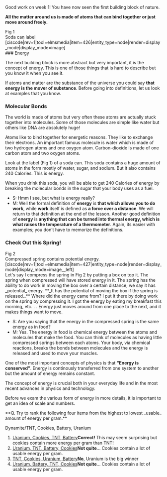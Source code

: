 Good work on week 1! You have now seen the first building block of nature.

**All the matter around us is made of atoms that can bind together or just move around freely.**

<div class="small-4 column right"><div class="figurelabel"><div class="figurelabel__title">Fig 1</div><div class="figurelabel__desc">Soda can label</div></div>[ciscode|rev=1|tool=elmsmedia|item=426|entity_type=node|render=display_mode|display_mode=image]</div>### Energy

The next building block is more abstract but very important, it is the concept of energy. This is one of those things that is hard to describe but you know it when you see it.  
  
If atoms and matter are the substance of the universe you could say **that energy is the mover of substance**. Before going into definitions, let us look at examples that you know.

### Molecular Bonds

The world is made of atoms but very often these atoms are actually stuck together into molecules. Some of those molecules are simple like water but others like DNA are absolutely huge!

Atoms like to bind together for energetic reasons. They like to exchange their electrons. An important famous molecule is water which is made of two hydrogen atoms and one oxygen atom. Carbon-dioxide is made of one carbon atom and two oxygen atoms.

Look at the label (Fig 1) of a soda can. This soda contains a huge amount of atoms in the form mostly of water, sugar, and sodium. But it also contains 240 Calories. This is energy.

When you drink this soda, you will be able to get 240 Calories of energy by breaking the molecular bonds in the sugar that your body uses as a fuel.

- S: Hmm I see, but what is energy really?
- M: Well the formal definition of **energy** is **that which allows you to do work**, while **work** itself is defined as **a force over a distance**. We will return to that definition at the end of the lesson. Another good definition of **energy** is **anything that can be turned into thermal energy, which is what raises the temperature of a thermometer**. Again, its easier with examples; you don’t have to memorize the definitions.

### Check Out this Spring!

<div class="figurelabel"><div class="figurelabel__title">Fig 2</div><div class="figurelabel__desc">Compressed spring contains potential energy.</div></div><div class="clearfix">[ciscode|rev=1|tool=elmsmedia|item=427|entity_type=node|render=display_mode|display_mode=image__left]</div>Let's say I compress the spring in Fig 2 by putting a box on top it. The spring when compressed will have stored energy in it. The spring has the ability to do work in moving the box over a certain distance; we say it has _potential_ energy. **_It has the potential of moving the box if the spring is released._** Where did the energy came from? I put it there by doing work on the spring by compressing it. I got the energy by eating my breakfast this morning, etc. . . Energy just moves around from one place to the next, and it makes things want to move.

- S: Are you saying that the energy in the compressed spring is the same energy as in food?
- M: Yes. The energy in food is chemical energy between the atoms and molecules that make the food. You can think of molecules as having little compressed springs between each atoms. Your body, via chemical reactions, breaks the bonds between molecules and the energy is released and used to move your muscles.

One of the most important concepts of physics is that **“Energy is conserved”**. Energy is continously transferred from one system to another but the amount of energy remains constant.

The concept of energy is crucial both in your everyday life and in the most recent advances in physics and technology.

Before we exam the various form of energy in more details, it is important to get an idea of scale and numbers.

<div class="question">**Q. Try to rank the following four items from the highest to lowest _usable_ amount of energy per gram.**

Dynamite/TNT, Cookies, Battery, Uranium

1. [Uranium, Cookies, TNT, Battery](#)**Correct!** This may seem surprising but cookies contain more energy per gram than TNT!
2. [Uranium, TNT, Battery, Cookies](#)**Not quite**... Cookies contain a lot of usable energy per gram.
3. [TNT, Cookies, Uranium, Battery](#)**No**, Uranium is the big winner
4. [Uranium, Battery, TNT, Cookies](#)**Not quite**... Cookies contain a lot of usable energy per gram.

</div>